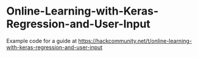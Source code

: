 # Online-Learning-with-Keras-Regression-and-User-Input
Example code for a guide at https://hackcommunity.net/t/online-learning-with-keras-regression-and-user-input
